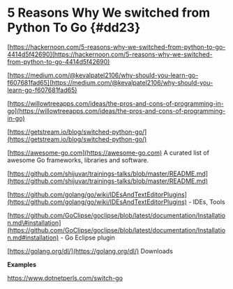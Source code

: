 # 5 Reasons Why We switched from Python To Go {#dd23}

[https://hackernoon.com/5-reasons-why-we-switched-from-python-to-go-4414d5f42690](https://hackernoon.com/5-reasons-why-we-switched-from-python-to-go-4414d5f42690)

[https://medium.com/@kevalpatel2106/why-should-you-learn-go-f607681fad65](https://medium.com/@kevalpatel2106/why-should-you-learn-go-f607681fad65)

[https://willowtreeapps.com/ideas/the-pros-and-cons-of-programming-in-go](https://willowtreeapps.com/ideas/the-pros-and-cons-of-programming-in-go)

[https://getstream.io/blog/switched-python-go/](https://getstream.io/blog/switched-python-go/)

[https://awesome-go.com](https://awesome-go.com)            A curated list of awesome Go frameworks, libraries and software.

[https://github.com/shijuvar/trainings-talks/blob/master/README.md](https://github.com/shijuvar/trainings-talks/blob/master/README.md)

[https://github.com/golang/go/wiki/IDEsAndTextEditorPlugins](https://github.com/golang/go/wiki/IDEsAndTextEditorPlugins)  - IDEs, Tools

[https://github.com/GoClipse/goclipse/blob/latest/documentation/Installation.md\#installation](https://github.com/GoClipse/goclipse/blob/latest/documentation/Installation.md#installation)  - Go Eclipse plugin

[https://golang.org/dl/](https://golang.org/dl/)  Downloads



**Examples**

https://www.dotnetperls.com/switch-go

